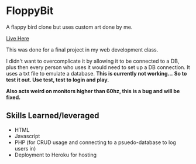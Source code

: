 # FloppyBit 
A flappy bird clone but uses custom art done by me. 

[Live Here](https://floppy-bit.herokuapp.com/)

This was done for a final project in my web development class. 

I didn't want to overcomplicate it by allowing it to be connected to a DB, plus then every person who uses it would need to set up a DB connection. 
It uses a txt file to emulate a database. 
  **This is currently not working...**
  **So to test it out. Use test, test to login and play.**
  
  **Also acts weird on monitors higher than 60hz, this is a bug and will be fixed.** 

## Skills Learned/leveraged
* HTML
* Javascript 
* PHP (for CRUD usage and connecting to a psuedo-database to log users in) 
* Deployment to Heroku for hosting
